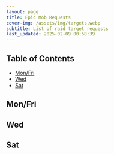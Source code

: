 ```yaml
---
layout: page
title: Epic Mob Requests
cover-img: /assets/img/targets.webp
subtitle: List of raid target requests
last_updated: 2025-02-09 00:58:39
---
```


## Table of Contents

- [Mon/Fri](#mon-fri)
- [Wed](#wed)
- [Sat](#sat)


## Mon/Fri

## Wed

## Sat
